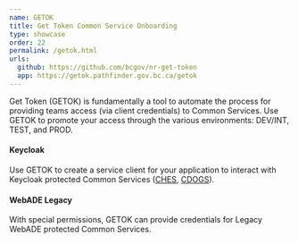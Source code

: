 ```yaml
---
name: GETOK
title: Get Token Common Service Onboarding
type: showcase
order: 22
permalink: /getok.html
urls:
  github: https://github.com/bcgov/nr-get-token
  app: https://getok.pathfinder.gov.bc.ca/getok
---
```

Get Token (GETOK) is fundamentally a tool to automate the process for providing teams access (via client credentials) to Common Services.  Use GETOK to promote your access through the various environments: DEV/INT, TEST, and PROD.

#### Keycloak
Use GETOK to create a service client for your application to interact with Keycloak protected Common Services ([CHES](#CHES), [CDOGS](#CDOGS)).  

#### WebADE Legacy
With special permissions, GETOK can provide credentials for Legacy WebADE protected Common Services.  
